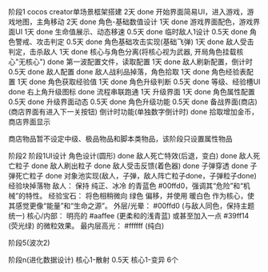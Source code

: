阶段1
  cocos creator单场景框架搭建  2天 done
  开始界面简易UI，进入游戏，游戏地图，主角移动  2天 done
  角色-基础数值设计 1天 done
  游戏界面配色，游戏界面UI 1天 done
  生命值展示、动态移速 0.5天 done
  临时敌人1设计 0.5天 done
  角色警戒、攻击判定 0.5天 done
  角色基础攻击实现(基础飞弹) 1天 done
  敌人受击判定，击杀敌人 1天 done
  核心与角色分离(将核心视为武器, 开局角色挂载核心"无核心") done
  第一波配置文件，读取配置  1天 done
  敌人刷新配置，倒计时 0.5天 done
  敌人配置 done
  敌人战利品掉落，角色拾取  1天 done
  角色经验表配置  1天 done
  角色获取经验值  1天 done
  角色升级判断  0.5天 done
  等级、经验槽UI  done
  右上角升级图标  done
  流程串联跑通  1天
  升级界面 1天 done
  角色属性配置 0.5天 done
  升级界面动态 0.5天 done
  角色升级功能 0.5天 done
  备战界面(商店) (商店界面有进入下一关按钮)
  倒计时功能(单独数字倒计时) done
  拾取增加金币，商店界面显示

  商店物品暂不设定中级、极品物品和脚本类物品，该阶段只设置属性物品


阶段2
  阶段1UI设计
  角色设计(圆形) done
  敌人死亡特效(后退，变白) done
  敌人死亡粒子 done
  敌人刷出粒子 done
  敌人受击反馈(着色器) done
  子弹穿透 done
  子弹死亡粒子 done
  对象池实现(敌人，子弹，敌人阵亡粒子done，子弹粒子done)
  经验块掉落物
    敌人： 保持 纯正、冰冷 的青蓝色 #00ffd0，强调其“危险”和“机械”的特性。
    经验宝石： 将色相稍微向 绿色 偏移，并使用 暖白色 作为核心，使其感觉更像“能量”和“生命之源”。
    外层/光晕： #00ffd0 (与敌人同色，保持主题统一)
    核心/内部： 明亮的 #aaffee (更柔和的浅青蓝) 或甚至加入一点 #39ff14 (荧光绿) 的微粒效果。
    最内层高光： #ffffff (纯白)


阶段5(波次2)

阶段n(进化数据设计)
  核心1-散射 0.5天
  核心1-变异 6个